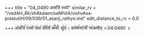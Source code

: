 +++
title = "04_0490 असर्जि रथ्यो"
similar_rv = "/vedAH_Rk/shAkalam/saMhitA/vishvAsa-prastutiH/09/036/01_asarji_rathyo.md"
edit_distance_to_rv = 0.0

+++
अ꣡स꣢र्जि꣣ र꣢थ्यो꣣ य꣡था꣢ प꣣वि꣡त्रे꣢ च꣣꣬म्वोः꣢꣯ सु꣣तः꣢। का꣡र्ष्म꣢न्वा꣣जी꣡ न्य꣢क्रमीत् ॥ 04:0490 ॥

<div class="js_include " url="/vedAH_Rk/shAkalam/saMhitA/vishvAsa-prastutiH/09/036/01_asarji_rathyo.md"  newLevelForH1="2" title="विश्वास-शाकल-प्रस्तुतिः"  > </div>